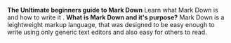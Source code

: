 **The Unltimate beginners guide to Mark Down**
Learn what Mark Down is and how to write it .
**What is Mark Down and it's purpose?**
Mark Down is a leightweight markup language, that was designed to be easy enough to write using only generic text editors and also easy for others to read.

